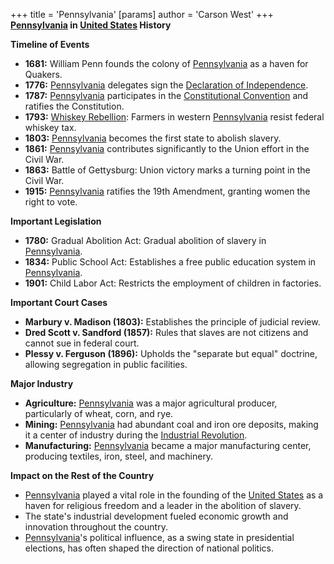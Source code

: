+++
 title = 'Pennsylvania'
[params]
	author = 'Carson West'
+++
**[Pennsylvania](./../pennsylvania/) in [United States](./../united-states/) History**

**Timeline of Events**

* **1681:** William Penn founds the colony of [Pennsylvania](./../pennsylvania/) as a haven for Quakers.
* **1776:** [Pennsylvania](./../pennsylvania/) delegates sign the [Declaration of Independence](./../declaration-of-independence/).
* **1787:** [Pennsylvania](./../pennsylvania/) participates in the [Constitutional Convention](./../constitutional-convention/) and ratifies the Constitution.
* **1793:** [Whiskey Rebellion](./../whiskey-rebellion/): Farmers in western [Pennsylvania](./../pennsylvania/) resist federal whiskey tax.
* **1803:** [Pennsylvania](./../pennsylvania/) becomes the first state to abolish slavery.
* **1861:** [Pennsylvania](./../pennsylvania/) contributes significantly to the Union effort in the Civil War.
* **1863:** Battle of Gettysburg: Union victory marks a turning point in the Civil War.
* **1915:** [Pennsylvania](./../pennsylvania/) ratifies the 19th Amendment, granting women the right to vote.

**Important Legislation**

* **1780:** Gradual Abolition Act: Gradual abolition of slavery in [Pennsylvania](./../pennsylvania/).
* **1834:** Public School Act: Establishes a free public education system in [Pennsylvania](./../pennsylvania/).
* **1901:** Child Labor Act: Restricts the employment of children in factories.

**Important Court Cases**

* **Marbury v. Madison (1803):** Establishes the principle of judicial review.
* **Dred Scott v. Sandford (1857):** Rules that slaves are not citizens and cannot sue in federal court.
* **Plessy v. Ferguson (1896):** Upholds the "separate but equal" doctrine, allowing segregation in public facilities.

**Major Industry**

* **Agriculture:** [Pennsylvania](./../pennsylvania/) was a major agricultural producer, particularly of wheat, corn, and rye.
* **Mining:** [Pennsylvania](./../pennsylvania/) had abundant coal and iron ore deposits, making it a center of industry during the [Industrial Revolution](./../industrial-revolution/).
* **Manufacturing:** [Pennsylvania](./../pennsylvania/) became a major manufacturing center, producing textiles, iron, steel, and machinery.

**Impact on the Rest of the Country**

* [Pennsylvania](./../pennsylvania/) played a vital role in the founding of the [United States](./../united-states/) as a haven for religious freedom and a leader in the abolition of slavery.
* The state's industrial development fueled economic growth and innovation throughout the country.
* [Pennsylvania](./../pennsylvania/)'s political influence, as a swing state in presidential elections, has often shaped the direction of national politics.